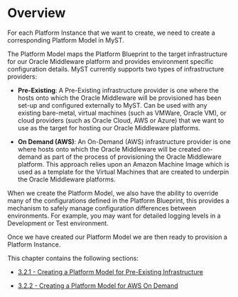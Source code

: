 # Overview

For each Platform Instance that we want to create, we need to create a corresponding Platform Model in MyST.

The Platform Model maps the Platform Blueprint to the target infrastructure for our Oracle Middleware platform and provides environment specific configuration details. MyST currently supports two types of infrastructure providers:

* **Pre-Existing**: A Pre-Existing infrastructure provider is one where the hosts onto which the Oracle Middleware will be provisioned has been set-up and configured externally to MyST. Can be used with any existing bare-metal, virtual machines (such as VMWare, Oracle VM), or cloud providers (such as Oracle Cloud, AWS or Azure) that we want to use as the target for hosting our Oracle Middleware platforms.

* **On Demand (AWS)**: An On-Demand (AWS) infrastructure provider is one where hosts onto which the Oracle Middleware will be created on-demand as part of the process of provisioning the Oracle Middleware platform. This approach relies upon an Amazon Machine Image which is used as a template for the Virtual Machines that are created to underpin the Oracle Middleware platforms.

When we create the Platform Model, we also have the ability to override many of the configurations defined in the Platform Blueprint, this provides a mechanism to safely manage configuration differences between environments. For example, you may want for detailed logging levels in a Development or Test environment.

Once we have created our Platform Model we are then ready to provision a Platform Instance.

This chapter contains the following sections:
* [3.2.1 - Creating a Platform Model for Pre-Existing Infrastructure](part3/3.2.createPlatformModel/3.2.1.createPlatformModelPreExisting.md)

* [3.2.2 - Creating a Platform Model for AWS On Demand](part3/3.2.createPlatformModel/3.2.2.createPlatformModelAwsOnDemand.md)









